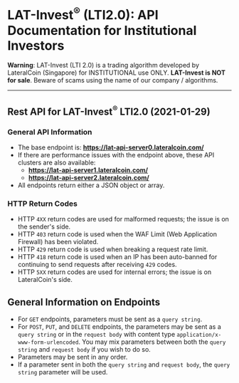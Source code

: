 # LAT-Invest<sup>&reg;</sup> (LTI2.0): API Documentation for Institutional Investors
**Warning**: LAT-Invest (LTI 2.0) is a trading algorithm developed by LateralCoin (Singapore) for INSTITUTIONAL use ONLY. **LAT-Invest is NOT for sale**. Beware of scams using the name of our company / algorithms. 
<hr />

## Rest API for LAT-Invest<sup>&reg;</sup> LTI2.0 (2021-01-29)

### General API Information
* The base endpoint is: **https://lat-api-server0.lateralcoin.com/**
* If there are performance issues with the endpoint above, these API clusters are also available:
  * **https://lat-api-server1.lateralcoin.com/**
  * **https://lat-api-server2.lateralcoin.com/**
* All endpoints return either a JSON object or array.

### HTTP Return Codes

* HTTP `4XX` return codes are used for malformed requests;
  the issue is on the sender's side.
* HTTP `403` return code is used when the WAF Limit (Web Application Firewall) has been violated.
* HTTP `429` return code is used when breaking a request rate limit.
* HTTP `418` return code is used when an IP has been auto-banned for continuing to send requests after receiving `429` codes.
* HTTP `5XX` return codes are used for internal errors; the issue is on
  LateralCoin's side.
  
## General Information on Endpoints
* For `GET` endpoints, parameters must be sent as a `query string`.
* For `POST`, `PUT`, and `DELETE` endpoints, the parameters may be sent as a
  `query string` or in the `request body` with content type
  `application/x-www-form-urlencoded`. You may mix parameters between both the
  `query string` and `request body` if you wish to do so.
* Parameters may be sent in any order.
* If a parameter sent in both the `query string` and `request body`, the
  `query string` parameter will be used.
  
  
